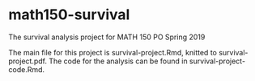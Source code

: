 # math150-survival
The survival analysis project for MATH 150 PO Spring 2019

The main file for this project is survival-project.Rmd, knitted to survival-project.pdf.
The code for the analysis can be found in survival-project-code.Rmd.
